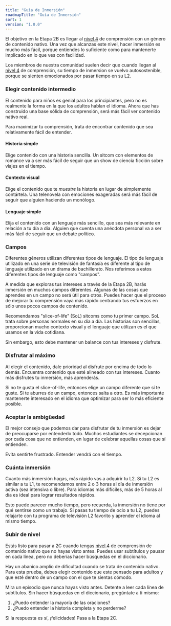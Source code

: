 ```yaml
---
title: "Guía de Inmersión"
roadmapTitle: "Guía de Inmersión"
sort: 1
version: "1.0.0"
---
```


El objetivo en la Etapa 2B es llegar al [nivel 4][level-4] de comprensión con un género de contenido nativo. Una vez que alcanzas este nivel, hacer inmersión es mucho más fácil, porque entiendes lo suficiente como para mantenerte implicado en lo que ves con facilidad.

Los miembros de nuestra comunidad suelen decir que cuando llegan al [nivel 4][level-4] de comprensión, su tiempo de inmersion se vuelvo autosostenible, porque se sienten emocionados por pasar tiempo en su L2.

### Elegir contenido intermedio
El contenido para niños es genial para los principiantes, pero no es realmente la forma en la que los adultos hablan el idioma. Ahora que has construido una base sólida de comprensión, será más fácil ver contenido nativo real.

Para maximizar tu comprensión, trata de encontrar contenido que sea relativamente fácil de entender.

#### Historia simple
Elige contenido con una historia sencilla. Un sitcom con elementos de romance va a ser más fácil de seguir que un show de ciencia ficción sobre viajes en el tiempo.

#### Contexto visual
Elige el contenido que te *muestre* la historia en lugar de simplemente contártela. Una telenovela con emociones exageradas será más fácil de seguir que alguien haciendo un monólogo.

#### Lenguaje simple
Elija el contenido con un lenguaje más sencillo, que sea más relevante en relación a tu día a día. Alguien que cuenta una anécdota personal va a ser más fácil de seguir que un debate político.

### Campos
Diferentes géneros utilizan diferentes tipos de lenguaje. El tipo de lenguaje utilizado en una serie de televisión de fantasía es diferente al tipo de lenguaje utilizado en un drama de bachillerato. Nos referimos a estos diferentes tipos de lenguaje como "campos".

A medida que exploras tus intereses a través de la Etapa 2B, harás inmersión en muchos campos diferentes. Algunas de las cosas que aprendes en un campo no será útil para otros. Puedes hacer que el proceso de mejorar tu comprensión vaya más rápido centrando tus esfuerzos en sólo unos pocos campos de contenido.

Recomendamos "slice-of-life" (SoL) sitcoms como tu primer campo. SoL trata sobre personas normales en su día a día. Las historias son sencillas, proporcionan mucho contexto visual y el lenguaje que utilizan es el que usamos en la vida cotidiana.

Sin embargo, esto debe mantener un balance con tus intereses y disfrute.

### Disfrutar al máximo
Al elegir el contenido, dale prioridad al disfrute por encima de todo lo demás. Encuentra contenido que esté alineado con tus intereses. Cuanto más disfrutes tu inmersión, más aprenderás.

Si no te gusta el slice-of-life, entonces elige un campo diferente que sí te guste. Si te aburres de un campo, entonces salta a otro. Es más importante mantenerte interesado en el idioma que optimizar para ser lo más eficiente posible.

### Aceptar la ambigüedad
El mejor consejo que podemos dar para disfrutar de tu inmersión es dejar de preocuparse por entenderlo todo. Muchos estudiantes se decepcionan por cada cosa que no entienden, en lugar de celebrar aquellas cosas que sí entienden.

Evita sentirte frustrado. Entender vendrá con el tiempo.

### Cuánta inmersión
Cuanto más inmersión hagas, más rápido vas a adquirir tu L2. Si tu L2 es similar a tu L1, te recomendamos entre 2 o 3 horas al día de inmersión activa (sea intensiva o libre). Para idiomas más difíciles, más de 5 horas al día es ideal para lograr resultados rápidos.

Esto puede parecer mucho tiempo, pero recuerda, la inmersión no tiene por qué sentirse como un trabajo. Si pasas tu tiempo de ocio a tu L2, puedes relajarte con tu programa de televisión L2 favorito y aprender el idioma al mismo tiempo.

### Subir de nivel
Estás listo para pasar a 2C cuando tengas [nivel 4][level-4] de comprensión de contenido nativo que no hayas visto antes. Puedes usar subtítulos y pausar en cada línea, pero no deberías hacer búsquedas en el diccionario.

Hay un abanico amplio de dificultad cuando se trata de contenido nativo. Para esta prueba, debes elegir contenido que este pensado para adultos y que esté dentro de un campo con el que te sientas cómodo.

Mira un episodio que nunca hayas visto antes. Detente a leer cada línea de subtítulos. Sin hacer búsquedas en el diccionario, pregúntate a ti mismo:
1. ¿Puedo entender la mayoría de las oraciones?
1. ¿Puedo entender la historia completa y no perderme?

Si la respuesta es sí, ¡felicidades! Pasa a la Etapa 2C.

[level-4]: /simplified/stage-2/a/measure-comprehension#Level-4-Story